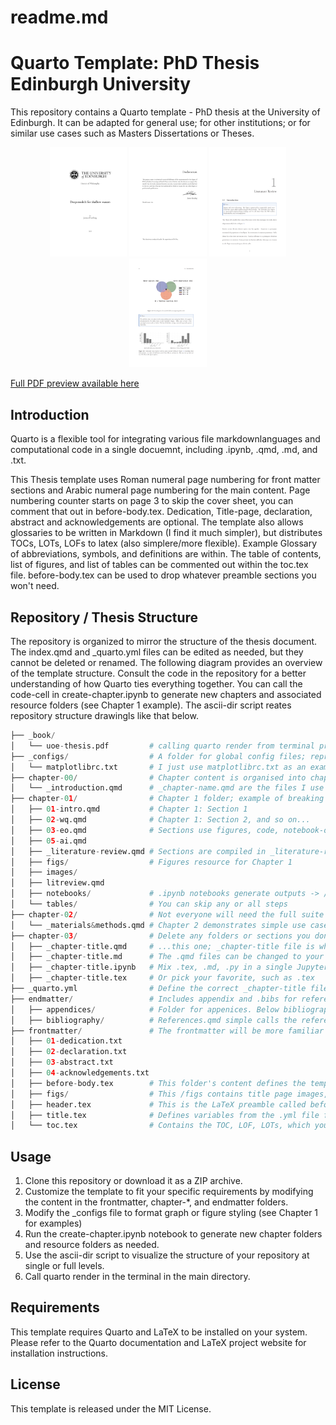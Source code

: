 # readme.md

# Quarto Template: PhD Thesis Edinburgh University 

This repository contains a Quarto template - PhD thesis at the University of Edinburgh. It can be adapted for general use; for other institutions; or for similar use cases such as Masters Dissertations or Theses.

<p align="center">
  <img src="./examples/title-page.png" alt="title-page" width="24.5%" />
  <img src="./examples/declaration.png" alt="declaration" width="24.5%" />
  <img src="./examples/chapter-01.png" alt="chapter-01" width="24.5%" />
  <img src="./examples/figures.png" alt="figures" width="24.5%" />
</p>

[Full PDF preview available here](_book/quarto-phd-template.pdf)

## Introduction

Quarto is a flexible tool for integrating various file markdownlanguages and computational code in a single docuemnt, including .ipynb, .qmd, .md, and .txt.

This Thesis template uses Roman numeral page numbering for front matter sections and Arabic numeral page numbering for the main content. Page numbering counter starts on page 3 to skip the cover sheet, you can comment that out in before-body.tex. Dedication, Title-page, declaration, abstract and acknowledgements are optional. The template also allows glossaries to be written in Markdown (I find it much simpler), but distributes TOCs, LOTs, LOFs to latex (also simplere/more flexible). Example Glossary of abbreviations, symbols, and definitions are within. The table of contents, list of figures, and list of tables can be commented out within the toc.tex file. before-body.tex can be used to drop whatever preamble sections you won't need. 

## Repository / Thesis Structure
The repository is organized to mirror the structure of the thesis document. The index.qmd and _quarto.yml files can be edited as needed, but they cannot be deleted or renamed. The following diagram provides an overview of the template structure. Consult the code in the repository for a better understanding of how Quarto ties everything together. You can call the code-cell in create-chapter.ipynb to generate new chapters and associated resource folders (see Chapter 1 example). The ascii-dir script reates repository structure drawingls like that below.

```python
├── _book/
│   └── uoe-thesis.pdf         # calling quarto render from terminal produces your thesis here
├── _configs/                  # A folder for global config files; reproducible/consistent plots all Thesis 
│   └── matplotlibrc.txt       # I just use matplotlibrc.txt as an example for nice graphs 
├── chapter-00/                # Chapter content is organised into chapter folders, this introduction chapter is unnumbered
│   └── _introduction.qmd      # _chapter-name.qmd are the files I use to compile sections, figures, tables etc.
├── chapter-01/                # Chapter 1 folder; example of breaking up .qmd files into sections
│   ├── 01-intro.qmd           # Chapter 1: Section 1
│   ├── 02-wq.qmd              # Chapter 1: Section 2, and so on...
│   ├── 03-eo.qmd              # Sections use figures, code, notebook-outputs, etc. from /figs, /tables below
│   ├── 05-ai.qmd
│   ├── _literature-review.qmd # Sections are compiled in _literature-review.qmd
│   ├── figs/                  # Figures resource for Chapter 1
│   ├── images/
│   ├── litreview.qmd
│   ├── notebooks/             # .ipynb notebooks generate outputs -> /tables or /figs -> sections -> _lit-review.qmd
│   └── tables/                # You can skip any or all steps
├── chapter-02/                # Not everyone will need the full suite of Quarto abilities in chapter-01, that's okay
│   └── _materials&methods.qmd # Chapter 2 demonstrates simple use cases
├── chapter-03/                # Delete any folders or sections you don't need, except...
│   ├── _chapter-title.qmd     # ...this one; _chapter-title file is where the content goes
│   ├── _chapter-title.md      # The .qmd files can be changed to your preferred code format
│   ├── _chapter-title.ipynb   # Mix .tex, .md, .py in a single JupyterLab
│   ├── _chapter-title.tex     # Or pick your favorite, such as .tex
├── _quarto.yml                # Define the correct _chapter-title files in the right order in this .yml file
├── endmatter/                 # Includes appendix and .bibs for references or bibliographies needed
│   ├── appendices/            # Folder for appenices. Below bibliography folder holds the .bib file(s) and references.qmd
│   ├── bibliography/          # References.qmd simple calls the references to be made, you can decide where in the _quarto.yml
├── frontmatter/               # The frontmatter will be more familiar to most
│   ├── 01-dedication.txt
│   ├── 02-declaration.txt
│   ├── 03-abstract.txt
│   ├── 04-acknowledgements.txt
│   ├── before-body.tex        # This folder's content defines the template styling, similar to Overleaf
│   ├── figs/                  # This /figs contains title page images, etc.
│   ├── header.tex             # This is the LaTeX preamble called before "/begindocument{}"
│   ├── title.tex              # Defines variables from the .yml file for use in the title page
│   └── toc.tex                # Contains the TOC, LOF, LOTs, which you can delete as required
```

## Usage

1. Clone this repository or download it as a ZIP archive.
2. Customize the template to fit your specific requirements by modifying the content in the frontmatter, chapter-*, and endmatter folders. 
3. Modify the _configs file to format graph or figure styling (see Chapter 1 for examples)
4. Run the create-chapter.ipynb notebook to generate new chapter folders and resource folders as needed.
5. Use the ascii-dir script to visualize the structure of your repository at single or full levels.
6. Call quarto render in the terminal in the main directory.

## Requirements

This template requires Quarto and LaTeX to be installed on your system. Please refer to the Quarto documentation and LaTeX project website for installation instructions. 

## License

This template is released under the MIT License.
